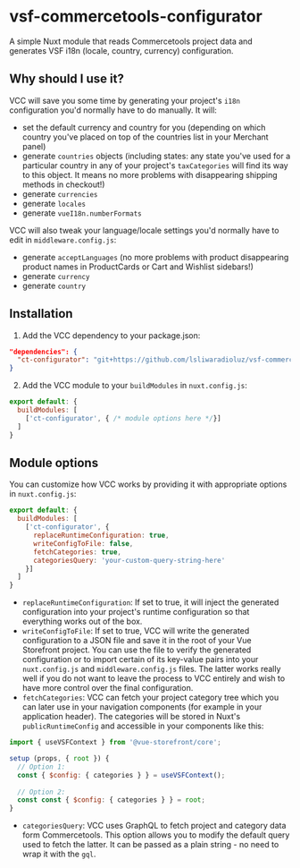 # vsf-commercetools-configurator
A simple Nuxt module that reads Commercetools project data and generates VSF i18n (locale, country, currency) configuration.

## Why should I use it?
VCC will save you some time by generating your project's `i18n` configuration you'd normally have to do manually. It will:
- set the default currency and country for you (depending on which country you've placed on top of the countries list in your Merchant panel)
- generate `countries` objects (including states: any state you've used for a particular country in any of your project's `taxCategories` will find its way to this object. It means no more problems with disappearing shipping methods in checkout!)
- generate `currencies`
- generate `locales`
- generate `vueI18n.numberFormats`

VCC will also tweak your language/locale settings you'd normally have to edit in `middleware.config.js`:
- generate `acceptLanguages`  (no more problems with product disappearing product names in ProductCards or Cart and Wishlist sidebars!)
- generate `currency`
- generate `country`
## Installation
1. Add the VCC dependency to your package.json:
```json
"dependencies": {
  "ct-configurator": "git+https://github.com/lsliwaradioluz/vsf-commercetools-configurator.git",
}
```
2. Add the VCC module to your `buildModules` in `nuxt.config.js`:
```js
export default: {
  buildModules: [
    ['ct-configurator', { /* module options here */}]
  ]
}
```

## Module options
You can customize how VCC works by providing it with appropriate options in `nuxt.config.js`:

```js
export default: {
  buildModules: [
    ['ct-configurator', {
      replaceRuntimeConfiguration: true,
      writeConfigToFile: false,
      fetchCategories: true,
      categoriesQuery: 'your-custom-query-string-here'
    }]
  ]
}
```
- `replaceRuntimeConfiguration`: If set to true, it will inject the generated configuration into your project's runtime configuration so that everything works out of the box.
- `writeConfigToFile`: If set to true, VCC will write the generated configuration to a JSON file and save it in the root of your Vue Storefront project. You can use the file to verify the generated configuration or to import certain of its key-value pairs into your `nuxt.config.js` and `middleware.config.js` files. The latter works really well if you do not want to leave the process to VCC entirely and wish to have more control over the final configuration.
- `fetchCategories`: VCC can fetch your project category tree which you can later use in your navigation components (for example in your application header). The categories will be stored in Nuxt's `publicRuntimeConfig` and accessible in your components like this:

```js
import { useVSFContext } from '@vue-storefront/core';

setup (props, { root }) {
  // Option 1:
  const { $config: { categories } } = useVSFContext();
  
  // Option 2:
  const const { $config: { categories } } = root;
}
```

- `categoriesQuery`: VCC uses GraphQL to fetch project and category data form Commercetools. This option allows you to modify the default query used to fetch the latter. It can be passed as a plain string - no need to wrap it with the `gql`.



